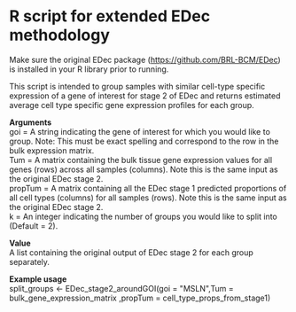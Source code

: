 # R script for extended EDec methodology 

Make sure the original EDec package (https://github.com/BRL-BCM/EDec) is installed in your R library prior to running.

This script is intended to group samples with similar cell-type specific expression of a gene of interest for stage 2 of EDec and returns estimated average cell type specific gene expression profiles for each group.

**Arguments** <br>
goi = A string indicating the gene of interest for which you would like to group. Note: This must be exact spelling and correspond to the row in the bulk expression matrix. <br>
Tum = A matrix containing the bulk tissue gene expression values for all genes (rows) across all samples (columns). Note this is the same input as the original EDec stage 2.  <br>
propTum = A matrix containing all the EDec stage 1 predicted proportions of all cell types (columns) for all samples (rows). Note this is the same input as the original EDec stage 2. <br>
k = An integer indicating the number of groups you would like to split into (Default = 2).<br>

**Value** <br>
A list containing the original output of EDec stage 2 for each group separately. 

**Example usage** <br>
split_groups <- EDec_stage2_aroundGOI(goi = "MSLN",Tum = bulk_gene_expression_matrix ,propTum = cell_type_props_from_stage1)
